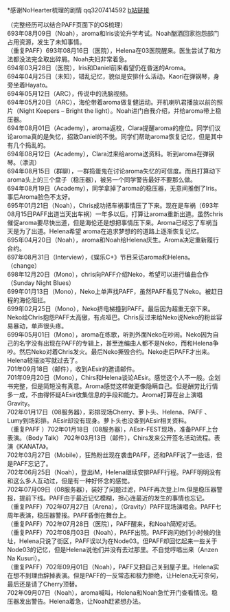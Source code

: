 \*感谢NoHearter梳理的剧情 qq3207414592 [b站链接](http://space.bilibili.com/17435569?share_medium=android&share_source=copy_link&bbid=LxstGCpOeBkuHSxINEg0UWMCMVJgUginfoc&ts=1548688570647)  

（完整经历可以结合PAFF页面下的OS梳理）  
693年08月09日（Noah），aroma和Iris谈论升学考试。Noah酗酒回家抱怨部门占用资源，发生了未知事情。  
（重复PAFF）693年08月16日（医院），Helena在03医院醒来。医生尝试了和方法都没法完全取出碎屑。Noah夫妇非常着急。  
694年03月28日（医院），Iris和Daniel前来看望仍在昏迷的Aroma。  
694年04月25日（未知），错乱记忆，貌似是安排什么活动。Kaori在弹钢琴，身旁坐着Hayato。    
694年05月12日（ARC），传说中的洗脑视频。  
694年05月20日（ARC），海伦带着aroma做复健运动。开机喇叭君播放以前的照片（Night Keepers – Bright the light）。Noah进门自我介绍，并给aroma带上稳压器。  
694年08月01日（Academy），aroma返校，Clara提醒aroma的座位。同学们议论aroma真的是失忆，招致Daniel的不悦。同学们帮助aroma恢复记忆，但是其中有几个捣乱的。  
694年08月12日（Academy），Clara过来给aroma送资料。听到aroma在弹钢琴。（漂流）  
694年08月15日（群聊），一群捣蛋鬼在讨论aroma失忆的可信度。而且打算动下aroma头上的三个盘子（稳压器），被另一个同学警告最好不要那么做。  
694年08月19日（Academy），同学拿掉了aroma的稳压器，无意间推倒了Iris。事后Aroma脸色不太好。  
695年01月21日（Noah），Chris成功把车祸事情压了下来。现在是车祸（693年08月15日PAFF出道当天出车祸）一年多以后。打算让aroma重新出道。虽然chris催促aroma要尽快出道，但是海伦还是想把事情压下来。Aroma已经忘了车祸当天是为了出道。Helena希望 aroma在追求梦想的的道路上逐渐恢复记忆。  
695年04月20日（Noah），aroma和Noah给Helena庆生。Aroma决定重新履行合约。  
697年08月31日（Interview），《娱乐C+》节目采访aroma和Helena。（change）  
698年12月20日（Mono），chris向PAFF介绍Neko，希望可以进行编曲合作（Sunday Night Blues）  
699年01月13日（Mono），Neko上单声找PAFF，虽然PAFF看见了Neko。被赶日程的海伦阻拦。  
699年02月25日（Mono），Neko挤电梯撞到PAFF。最后因为超重无奈下来。Neko给Chris抱怨PAFF太高傲，有点哑巴。Chris反过来给Neko说Neko的粉丝容易暴动，单声很头疼。  
699年05月01日（Mono），aroma在练歌，听到外面Neko在吵闹。Neko因为自己的名字没有出现在PAFF的专辑上，甚至连编曲人都不是Neko，而和Helena争吵。然后Neko对着Chris发火。最后Neko撕毁合约。Neko走后PAFF才出来。Helena轻描淡写就过去了。  
701年09月18日（邮件），收到AEsir的邀请邮件。  
701年09月20日（Mono），Chirs和Helena谈论AEsir。感觉这个人不一般。企划书完整，但是简短没有真意。Aroma感觉这样做更像隐瞒自己。但是酬劳比行情多一成，不由得怀疑AEsir收集信息的手段和能力。Aroma打算在台上演唱Gravity。  
702年01月17日（08服务器），彩排现场Cherry、萝卜头、Helena、PAFF 、Lumy到场彩排。AEsir却没有现身。萝卜头也没查到AEsir相关资料。  
（重复PAFF ）702年01月18日（08服务器），AEsir-FEST现场，准备PAFF上台表演。（Body Talk） 702年03月13日（邮件），Chirs发来公开签名活动流程。表演《KANATA》。  
702年03月27日（Mobile），狂热粉丝现在袭击PAFF，还和PAFF说了一些话，但是PAFF忘记了。  
702年06月25日（Noah），登出iM，Helena继续安排PAFF行程。PAFF明明没有和这么多人互动过，但是有一种好怀念的感觉。  
702年07月09日（08服务器），装好了问题过滤，PAFF再次登上Im.但是稳压器警报，提前下线。PAFF由于最近记忆模糊，担心连最近的发生的事情也忘记。  
（重复PAFF）702年07月27日（Arena），（Gravity）PAFF现场演唱会。PAFF七周年表演，稳压器警报。PAFF昏倒在舞台上。  
（重复PAFF）702年07月28日（医院），PAFF醒来，和Noah简短对话。  
（重复PAFF）702年08月03日（Noah），PAFF出院。PAFF询问她们小时候的住址，Helena只说了街区，PAFF误以为在Node03。但PAFF却回忆起来一些关于Node03的记忆，但是Helena说他们并没有去过那里。不自觉哼唱出来（Anzen Na Kusuri）。  
（重复PAFF）702年09月01日（Noah），PAFF又把自己关到屋子里。Helena实在想不到理由辞掉表演。但是PAFF的一反常态和极力拒绝，让Helena无可奈何，最后还是请了Cherry顶替。  
702年09月07日（Noah），aroma喊叫，Helena和Noah急忙开门查看情况。稳压器发出警告。Helena着急，让Noah赶紧想办法。  